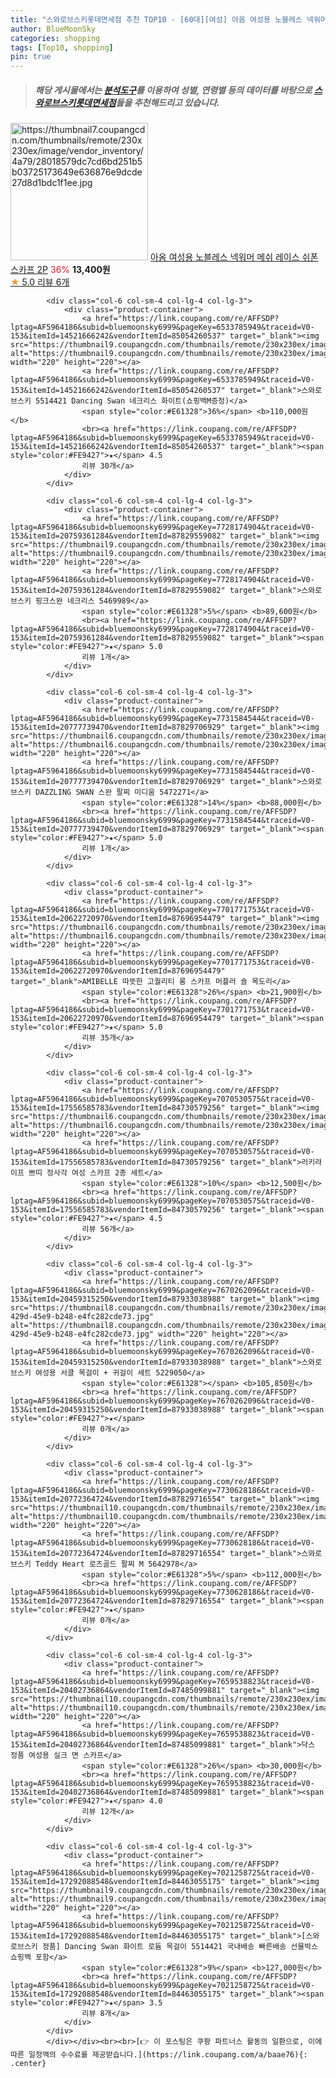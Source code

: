 ```yaml
---
title: "스와로브스키롯데면세점 추천 TOP10 - [60대][여성] 아옴 여성용 노블레스 넥워머 메쉬 레이스 쉬폰 스카프 2P"
author: BlueMoonSky
categories: shopping
tags: [Top10, shopping]
pin: true
---
```


> ##### 해당 게시물에서는 [**분석도구**](https://itemscout.io/)를 이용하여 **성별**, **연령별** 등의 데이터를 바탕으로 [**스와로브스키롯데면세점**](https://link.coupang.com/a/baae76)들을 추천해드리고 있습니다.
<div class="container"><div class="row">
            <div class="col-6 col-sm-4 col-lg-4 col-lg-3">
                <div class="product-container">
                    <a href="https://link.coupang.com/re/AFFSDP?lptag=AF5964186&subid=bluemoonsky6999&pageKey=7744436627&traceid=V0-153&itemId=20844094431&vendorItemId=87911708528" target="_blank"><img src="https://thumbnail7.coupangcdn.com/thumbnails/remote/230x230ex/image/vendor_inventory/4a79/28018579dc7cd6bd251b5b03725173649e636876e9dcde27d8d1bdc1f1ee.jpg" alt="https://thumbnail7.coupangcdn.com/thumbnails/remote/230x230ex/image/vendor_inventory/4a79/28018579dc7cd6bd251b5b03725173649e636876e9dcde27d8d1bdc1f1ee.jpg" width="220" height="220"></a>
                    <a href="https://link.coupang.com/re/AFFSDP?lptag=AF5964186&subid=bluemoonsky6999&pageKey=7744436627&traceid=V0-153&itemId=20844094431&vendorItemId=87911708528" target="_blank">아옴 여성용 노블레스 넥워머 메쉬 레이스 쉬폰 스카프 2P</a>
                    <span style="color:#E61328">36%</span> <b>13,400원</b>
                    <br><a href="https://link.coupang.com/re/AFFSDP?lptag=AF5964186&subid=bluemoonsky6999&pageKey=7744436627&traceid=V0-153&itemId=20844094431&vendorItemId=87911708528" target="_blank"><span style="color:#FE9427">★</span> 5.0
                    리뷰 6개</a>
                </div>
            </div>
            
            <div class="col-6 col-sm-4 col-lg-4 col-lg-3">
                <div class="product-container">
                    <a href="https://link.coupang.com/re/AFFSDP?lptag=AF5964186&subid=bluemoonsky6999&pageKey=6533785949&traceid=V0-153&itemId=14521666242&vendorItemId=85054260537" target="_blank"><img src="https://thumbnail9.coupangcdn.com/thumbnails/remote/230x230ex/image/vendor_inventory/b3e0/6c43ad3de81022c7a58980fb6644fc62e8e70f707f335abb18ab1c7812fb.png" alt="https://thumbnail9.coupangcdn.com/thumbnails/remote/230x230ex/image/vendor_inventory/b3e0/6c43ad3de81022c7a58980fb6644fc62e8e70f707f335abb18ab1c7812fb.png" width="220" height="220"></a>
                    <a href="https://link.coupang.com/re/AFFSDP?lptag=AF5964186&subid=bluemoonsky6999&pageKey=6533785949&traceid=V0-153&itemId=14521666242&vendorItemId=85054260537" target="_blank">스와로브스키 5514421 Dancing Swan 네크리스 화이트(쇼핑백M증정)</a>
                    <span style="color:#E61328">36%</span> <b>110,000원</b>
                    <br><a href="https://link.coupang.com/re/AFFSDP?lptag=AF5964186&subid=bluemoonsky6999&pageKey=6533785949&traceid=V0-153&itemId=14521666242&vendorItemId=85054260537" target="_blank"><span style="color:#FE9427">★</span> 4.5
                    리뷰 30개</a>
                </div>
            </div>
            
            <div class="col-6 col-sm-4 col-lg-4 col-lg-3">
                <div class="product-container">
                    <a href="https://link.coupang.com/re/AFFSDP?lptag=AF5964186&subid=bluemoonsky6999&pageKey=7728174904&traceid=V0-153&itemId=20759361284&vendorItemId=87829559082" target="_blank"><img src="https://thumbnail9.coupangcdn.com/thumbnails/remote/230x230ex/image/vendor_inventory/289a/9a3538020e8f8aba1d10735477b7e52a05b26951b1bb9fa17875188284fd.jpg" alt="https://thumbnail9.coupangcdn.com/thumbnails/remote/230x230ex/image/vendor_inventory/289a/9a3538020e8f8aba1d10735477b7e52a05b26951b1bb9fa17875188284fd.jpg" width="220" height="220"></a>
                    <a href="https://link.coupang.com/re/AFFSDP?lptag=AF5964186&subid=bluemoonsky6999&pageKey=7728174904&traceid=V0-153&itemId=20759361284&vendorItemId=87829559082" target="_blank">스와로브스키 핑크스완 네크리스 5469989</a>
                    <span style="color:#E61328">5%</span> <b>89,600원</b>
                    <br><a href="https://link.coupang.com/re/AFFSDP?lptag=AF5964186&subid=bluemoonsky6999&pageKey=7728174904&traceid=V0-153&itemId=20759361284&vendorItemId=87829559082" target="_blank"><span style="color:#FE9427">★</span> 5.0
                    리뷰 1개</a>
                </div>
            </div>
            
            <div class="col-6 col-sm-4 col-lg-4 col-lg-3">
                <div class="product-container">
                    <a href="https://link.coupang.com/re/AFFSDP?lptag=AF5964186&subid=bluemoonsky6999&pageKey=7731584544&traceid=V0-153&itemId=20777739470&vendorItemId=87829706929" target="_blank"><img src="https://thumbnail6.coupangcdn.com/thumbnails/remote/230x230ex/image/vendor_inventory/6929/53178810b4013960314ca4e9a86534d0529369e5ed8478b060b914bf95cb.png" alt="https://thumbnail6.coupangcdn.com/thumbnails/remote/230x230ex/image/vendor_inventory/6929/53178810b4013960314ca4e9a86534d0529369e5ed8478b060b914bf95cb.png" width="220" height="220"></a>
                    <a href="https://link.coupang.com/re/AFFSDP?lptag=AF5964186&subid=bluemoonsky6999&pageKey=7731584544&traceid=V0-153&itemId=20777739470&vendorItemId=87829706929" target="_blank">스와로브스키 DAZZLING SWAN 스완 팔찌 미디움 5472271</a>
                    <span style="color:#E61328">14%</span> <b>88,000원</b>
                    <br><a href="https://link.coupang.com/re/AFFSDP?lptag=AF5964186&subid=bluemoonsky6999&pageKey=7731584544&traceid=V0-153&itemId=20777739470&vendorItemId=87829706929" target="_blank"><span style="color:#FE9427">★</span> 5.0
                    리뷰 1개</a>
                </div>
            </div>
            
            <div class="col-6 col-sm-4 col-lg-4 col-lg-3">
                <div class="product-container">
                    <a href="https://link.coupang.com/re/AFFSDP?lptag=AF5964186&subid=bluemoonsky6999&pageKey=7701771753&traceid=V0-153&itemId=20622720970&vendorItemId=87696954479" target="_blank"><img src="https://thumbnail6.coupangcdn.com/thumbnails/remote/230x230ex/image/vendor_inventory/49f1/79c6577be9f3e6918f1f17f058a6158c395f98b1337b558786946fe280a9.png" alt="https://thumbnail6.coupangcdn.com/thumbnails/remote/230x230ex/image/vendor_inventory/49f1/79c6577be9f3e6918f1f17f058a6158c395f98b1337b558786946fe280a9.png" width="220" height="220"></a>
                    <a href="https://link.coupang.com/re/AFFSDP?lptag=AF5964186&subid=bluemoonsky6999&pageKey=7701771753&traceid=V0-153&itemId=20622720970&vendorItemId=87696954479" target="_blank">AMIBELLE 따뜻한 고퀄리티 롱 스카프 머플러 숄 목도리</a>
                    <span style="color:#E61328">26%</span> <b>21,900원</b>
                    <br><a href="https://link.coupang.com/re/AFFSDP?lptag=AF5964186&subid=bluemoonsky6999&pageKey=7701771753&traceid=V0-153&itemId=20622720970&vendorItemId=87696954479" target="_blank"><span style="color:#FE9427">★</span> 5.0
                    리뷰 35개</a>
                </div>
            </div>
            
            <div class="col-6 col-sm-4 col-lg-4 col-lg-3">
                <div class="product-container">
                    <a href="https://link.coupang.com/re/AFFSDP?lptag=AF5964186&subid=bluemoonsky6999&pageKey=7070530575&traceid=V0-153&itemId=17556585783&vendorItemId=84730579256" target="_blank"><img src="https://thumbnail6.coupangcdn.com/thumbnails/remote/230x230ex/image/vendor_inventory/1ca9/31e9b6cc1e49cbc6f849ce83e6b5fe060695a63123a1d700f93adaaa945f.png" alt="https://thumbnail6.coupangcdn.com/thumbnails/remote/230x230ex/image/vendor_inventory/1ca9/31e9b6cc1e49cbc6f849ce83e6b5fe060695a63123a1d700f93adaaa945f.png" width="220" height="220"></a>
                    <a href="https://link.coupang.com/re/AFFSDP?lptag=AF5964186&subid=bluemoonsky6999&pageKey=7070530575&traceid=V0-153&itemId=17556585783&vendorItemId=84730579256" target="_blank">러키라이프 쁘띠 정사각 여성 스카프 2종 세트</a>
                    <span style="color:#E61328">10%</span> <b>12,500원</b>
                    <br><a href="https://link.coupang.com/re/AFFSDP?lptag=AF5964186&subid=bluemoonsky6999&pageKey=7070530575&traceid=V0-153&itemId=17556585783&vendorItemId=84730579256" target="_blank"><span style="color:#FE9427">★</span> 4.5
                    리뷰 56개</a>
                </div>
            </div>
            
            <div class="col-6 col-sm-4 col-lg-4 col-lg-3">
                <div class="product-container">
                    <a href="https://link.coupang.com/re/AFFSDP?lptag=AF5964186&subid=bluemoonsky6999&pageKey=7670262096&traceid=V0-153&itemId=20459315250&vendorItemId=87933038988" target="_blank"><img src="https://thumbnail8.coupangcdn.com/thumbnails/remote/230x230ex/image/retail/images/2023/11/30/12/2/61c691e7-429d-45e9-b248-e4fc282cde73.jpg" alt="https://thumbnail8.coupangcdn.com/thumbnails/remote/230x230ex/image/retail/images/2023/11/30/12/2/61c691e7-429d-45e9-b248-e4fc282cde73.jpg" width="220" height="220"></a>
                    <a href="https://link.coupang.com/re/AFFSDP?lptag=AF5964186&subid=bluemoonsky6999&pageKey=7670262096&traceid=V0-153&itemId=20459315250&vendorItemId=87933038988" target="_blank">스와로브스키 여성용 서클 목걸이 + 귀걸이 세트 5229050</a>
                    <span style="color:#E61328"></span> <b>105,850원</b>
                    <br><a href="https://link.coupang.com/re/AFFSDP?lptag=AF5964186&subid=bluemoonsky6999&pageKey=7670262096&traceid=V0-153&itemId=20459315250&vendorItemId=87933038988" target="_blank"><span style="color:#FE9427">★</span> 
                    리뷰 0개</a>
                </div>
            </div>
            
            <div class="col-6 col-sm-4 col-lg-4 col-lg-3">
                <div class="product-container">
                    <a href="https://link.coupang.com/re/AFFSDP?lptag=AF5964186&subid=bluemoonsky6999&pageKey=7730628186&traceid=V0-153&itemId=20772364724&vendorItemId=87829716554" target="_blank"><img src="https://thumbnail10.coupangcdn.com/thumbnails/remote/230x230ex/image/vendor_inventory/eeb7/6d021e7844472bf7bccd866e59e8da4345484d581d0ded406b8539a4e31d.png" alt="https://thumbnail10.coupangcdn.com/thumbnails/remote/230x230ex/image/vendor_inventory/eeb7/6d021e7844472bf7bccd866e59e8da4345484d581d0ded406b8539a4e31d.png" width="220" height="220"></a>
                    <a href="https://link.coupang.com/re/AFFSDP?lptag=AF5964186&subid=bluemoonsky6999&pageKey=7730628186&traceid=V0-153&itemId=20772364724&vendorItemId=87829716554" target="_blank">스와로브스키 Teddy Heart 로즈골드 팔찌 M 5642978</a>
                    <span style="color:#E61328">5%</span> <b>112,000원</b>
                    <br><a href="https://link.coupang.com/re/AFFSDP?lptag=AF5964186&subid=bluemoonsky6999&pageKey=7730628186&traceid=V0-153&itemId=20772364724&vendorItemId=87829716554" target="_blank"><span style="color:#FE9427">★</span> 
                    리뷰 0개</a>
                </div>
            </div>
            
            <div class="col-6 col-sm-4 col-lg-4 col-lg-3">
                <div class="product-container">
                    <a href="https://link.coupang.com/re/AFFSDP?lptag=AF5964186&subid=bluemoonsky6999&pageKey=7659538823&traceid=V0-153&itemId=20402736864&vendorItemId=87485099881" target="_blank"><img src="https://thumbnail10.coupangcdn.com/thumbnails/remote/230x230ex/image/vendor_inventory/e7f6/332cdf3ea25a9c14235aa1c53d8537cdca195d92ebd17098606ec1e941db.JPG" alt="https://thumbnail10.coupangcdn.com/thumbnails/remote/230x230ex/image/vendor_inventory/e7f6/332cdf3ea25a9c14235aa1c53d8537cdca195d92ebd17098606ec1e941db.JPG" width="220" height="220"></a>
                    <a href="https://link.coupang.com/re/AFFSDP?lptag=AF5964186&subid=bluemoonsky6999&pageKey=7659538823&traceid=V0-153&itemId=20402736864&vendorItemId=87485099881" target="_blank">닥스 정품 여성용 실크 면 스카프</a>
                    <span style="color:#E61328">26%</span> <b>30,000원</b>
                    <br><a href="https://link.coupang.com/re/AFFSDP?lptag=AF5964186&subid=bluemoonsky6999&pageKey=7659538823&traceid=V0-153&itemId=20402736864&vendorItemId=87485099881" target="_blank"><span style="color:#FE9427">★</span> 4.0
                    리뷰 12개</a>
                </div>
            </div>
            
            <div class="col-6 col-sm-4 col-lg-4 col-lg-3">
                <div class="product-container">
                    <a href="https://link.coupang.com/re/AFFSDP?lptag=AF5964186&subid=bluemoonsky6999&pageKey=7021258725&traceid=V0-153&itemId=17292088548&vendorItemId=84463055175" target="_blank"><img src="https://thumbnail9.coupangcdn.com/thumbnails/remote/230x230ex/image/vendor_inventory/2c6f/309f3dd989d476d83833bb26d64672ef9f72ffca595637772b4f7816a44f.jpg" alt="https://thumbnail9.coupangcdn.com/thumbnails/remote/230x230ex/image/vendor_inventory/2c6f/309f3dd989d476d83833bb26d64672ef9f72ffca595637772b4f7816a44f.jpg" width="220" height="220"></a>
                    <a href="https://link.coupang.com/re/AFFSDP?lptag=AF5964186&subid=bluemoonsky6999&pageKey=7021258725&traceid=V0-153&itemId=17292088548&vendorItemId=84463055175" target="_blank">[스와로브스키 정품] Dancing Swan 화이트 로듐 목걸이 5514421 국내배송 빠른배송 선물박스 쇼핑백 포함</a>
                    <span style="color:#E61328">9%</span> <b>127,000원</b>
                    <br><a href="https://link.coupang.com/re/AFFSDP?lptag=AF5964186&subid=bluemoonsky6999&pageKey=7021258725&traceid=V0-153&itemId=17292088548&vendorItemId=84463055175" target="_blank"><span style="color:#FE9427">★</span> 3.5
                    리뷰 8개</a>
                </div>
            </div>
            </div></div><br><br>[👉 이 포스팅은 쿠팡 파트너스 활동의 일환으로, 이에 따른 일정액의 수수료를 제공받습니다.](https://link.coupang.com/a/baae76){: .center}